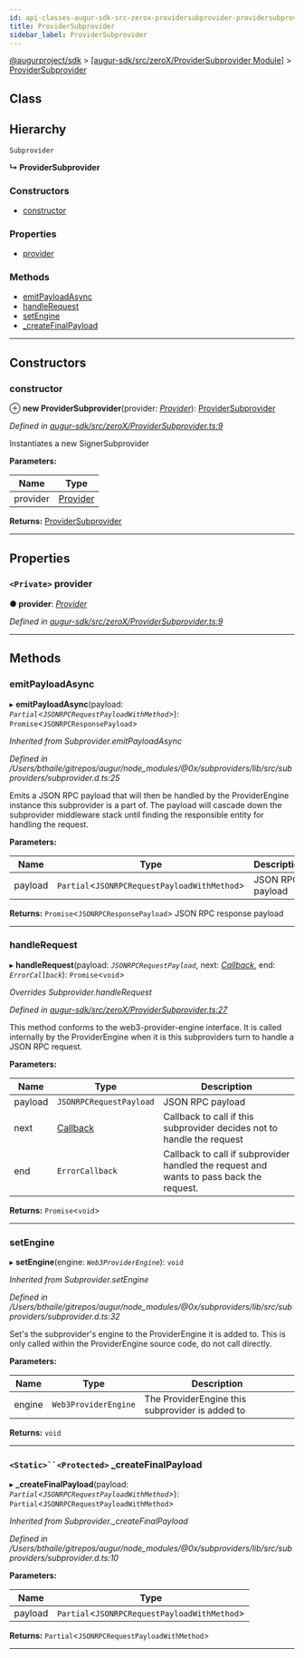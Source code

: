 ```yaml
---
id: api-classes-augur-sdk-src-zerox-providersubprovider-providersubprovider
title: ProviderSubprovider
sidebar_label: ProviderSubprovider
---
```


[@augurproject/sdk](api-readme.md) > [[augur-sdk/src/zeroX/ProviderSubprovider Module]](api-modules-augur-sdk-src-zerox-providersubprovider-module.md) > [ProviderSubprovider](api-classes-augur-sdk-src-zerox-providersubprovider-providersubprovider.md)

## Class

## Hierarchy

 `Subprovider`

**↳ ProviderSubprovider**

### Constructors

* [constructor](api-classes-augur-sdk-src-zerox-providersubprovider-providersubprovider.md#constructor)

### Properties

* [provider](api-classes-augur-sdk-src-zerox-providersubprovider-providersubprovider.md#provider)

### Methods

* [emitPayloadAsync](api-classes-augur-sdk-src-zerox-providersubprovider-providersubprovider.md#emitpayloadasync)
* [handleRequest](api-classes-augur-sdk-src-zerox-providersubprovider-providersubprovider.md#handlerequest)
* [setEngine](api-classes-augur-sdk-src-zerox-providersubprovider-providersubprovider.md#setengine)
* [_createFinalPayload](api-classes-augur-sdk-src-zerox-providersubprovider-providersubprovider.md#_createfinalpayload)

---

## Constructors

<a id="constructor"></a>

###  constructor

⊕ **new ProviderSubprovider**(provider: *[Provider](api-interfaces-augur-sdk-src-ethereum-provider-provider.md)*): [ProviderSubprovider](api-classes-augur-sdk-src-zerox-providersubprovider-providersubprovider.md)

*Defined in [augur-sdk/src/zeroX/ProviderSubprovider.ts:9](https://github.com/AugurProject/augur/blob/304ca83772/packages/augur-sdk/src/zeroX/ProviderSubprovider.ts#L9)*

Instantiates a new SignerSubprovider

**Parameters:**

| Name | Type |
| ------ | ------ |
| provider | [Provider](api-interfaces-augur-sdk-src-ethereum-provider-provider.md) |

**Returns:** [ProviderSubprovider](api-classes-augur-sdk-src-zerox-providersubprovider-providersubprovider.md)

___

## Properties

<a id="provider"></a>

### `<Private>` provider

**● provider**: *[Provider](api-interfaces-augur-sdk-src-ethereum-provider-provider.md)*

*Defined in [augur-sdk/src/zeroX/ProviderSubprovider.ts:9](https://github.com/AugurProject/augur/blob/304ca83772/packages/augur-sdk/src/zeroX/ProviderSubprovider.ts#L9)*

___

## Methods

<a id="emitpayloadasync"></a>

###  emitPayloadAsync

▸ **emitPayloadAsync**(payload: *`Partial`<`JSONRPCRequestPayloadWithMethod`>*): `Promise`<`JSONRPCResponsePayload`>

*Inherited from Subprovider.emitPayloadAsync*

*Defined in /Users/bthaile/gitrepos/augur/node_modules/@0x/subproviders/lib/src/subproviders/subprovider.d.ts:25*

Emits a JSON RPC payload that will then be handled by the ProviderEngine instance this subprovider is a part of. The payload will cascade down the subprovider middleware stack until finding the responsible entity for handling the request.

**Parameters:**

| Name | Type | Description |
| ------ | ------ | ------ |
| payload | `Partial`<`JSONRPCRequestPayloadWithMethod`> |  JSON RPC payload |

**Returns:** `Promise`<`JSONRPCResponsePayload`>
JSON RPC response payload

___
<a id="handlerequest"></a>

###  handleRequest

▸ **handleRequest**(payload: *`JSONRPCRequestPayload`*, next: *[Callback](api-modules-augur-sdk-src-events-module.md#callback)*, end: *`ErrorCallback`*): `Promise`<`void`>

*Overrides Subprovider.handleRequest*

*Defined in [augur-sdk/src/zeroX/ProviderSubprovider.ts:27](https://github.com/AugurProject/augur/blob/304ca83772/packages/augur-sdk/src/zeroX/ProviderSubprovider.ts#L27)*

This method conforms to the web3-provider-engine interface. It is called internally by the ProviderEngine when it is this subproviders turn to handle a JSON RPC request.

**Parameters:**

| Name | Type | Description |
| ------ | ------ | ------ |
| payload | `JSONRPCRequestPayload` |  JSON RPC payload |
| next | [Callback](api-modules-augur-sdk-src-events-module.md#callback) |  Callback to call if this subprovider decides not to handle the request |
| end | `ErrorCallback` |  Callback to call if subprovider handled the request and wants to pass back the request. |

**Returns:** `Promise`<`void`>

___
<a id="setengine"></a>

###  setEngine

▸ **setEngine**(engine: *`Web3ProviderEngine`*): `void`

*Inherited from Subprovider.setEngine*

*Defined in /Users/bthaile/gitrepos/augur/node_modules/@0x/subproviders/lib/src/subproviders/subprovider.d.ts:32*

Set's the subprovider's engine to the ProviderEngine it is added to. This is only called within the ProviderEngine source code, do not call directly.

**Parameters:**

| Name | Type | Description |
| ------ | ------ | ------ |
| engine | `Web3ProviderEngine` |  The ProviderEngine this subprovider is added to |

**Returns:** `void`

___
<a id="_createfinalpayload"></a>

### `<Static>``<Protected>` _createFinalPayload

▸ **_createFinalPayload**(payload: *`Partial`<`JSONRPCRequestPayloadWithMethod`>*): `Partial`<`JSONRPCRequestPayloadWithMethod`>

*Inherited from Subprovider._createFinalPayload*

*Defined in /Users/bthaile/gitrepos/augur/node_modules/@0x/subproviders/lib/src/subproviders/subprovider.d.ts:10*

**Parameters:**

| Name | Type |
| ------ | ------ |
| payload | `Partial`<`JSONRPCRequestPayloadWithMethod`> |

**Returns:** `Partial`<`JSONRPCRequestPayloadWithMethod`>

___

